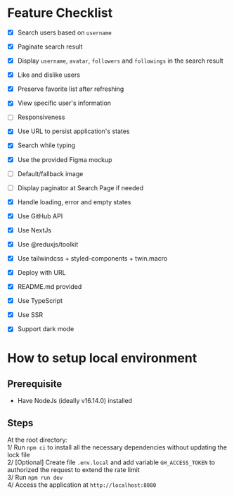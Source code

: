 # Feature Checklist

- [x] Search users based on `username`
- [x] Paginate search result
- [x] Display `username`, `avatar`, `followers` and `followings` in the search result
- [x] Like and dislike users
- [x] Preserve favorite list after refreshing
- [x] View specific user's information

- [ ] Responsiveness
- [x] Use URL to persist application's states
- [x] Search while typing

- [x] Use the provided Figma mockup
- [ ] Default/fallback image
- [ ] Display paginator at Search Page if needed
- [x] Handle loading, error and empty states

- [x] Use GitHub API
- [x] Use NextJs
- [x] Use @reduxjs/toolkit
- [x] Use tailwindcss + styled-components + twin.macro
- [x] Deploy with URL
- [x] README.md provided

- [x] Use TypeScript
- [x] Use SSR
- [x] Support dark mode

# How to setup local environment

## Prerequisite

- Have NodeJs (ideally v16.14.0) installed

## Steps

At the root directory:  
1/ Run `npm ci` to install all the necessary dependencies without updating the lock file  
2/ [Optional] Create file `.env.local` and add variable `GH_ACCESS_TOKEN` to authorized the request to extend the rate limit  
3/ Run `npm run dev`  
4/ Access the application at `http://localhost:8080`
